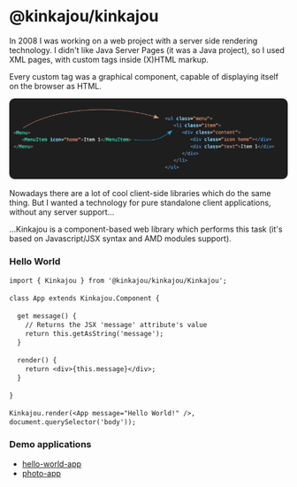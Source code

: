 # @kinkajou/kinkajou

In 2008 I was working on a web project with a server side rendering technology.
I didn't like Java Server Pages (it was a Java project), so I used XML pages,
with custom tags inside (X)HTML markup.

Every custom tag was a graphical component, capable of displaying itself on the browser as HTML.

![Alt Custom component tag](https://github.com/lino79/kinkajou-kinkajou/blob/master/component.png?raw=true)

Nowadays there are a lot of cool client-side libraries which do the same thing.
But I wanted a technology for pure standalone client applications, without any
server support...

...Kinkajou is a component-based web library which performs this task (it's based
on Javascript/JSX syntax and AMD modules support).

### Hello World

``` JSX
import { Kinkajou } from '@kinkajou/kinkajou/Kinkajou';

class App extends Kinkajou.Component {

  get message() {
    // Returns the JSX 'message' attribute's value
    return this.getAsString('message');
  }

  render() {
    return <div>{this.message}</div>;
  }

}

Kinkajou.render(<App message="Hello World!" />, document.querySelector('body'));
```

### Demo applications

* [hello-world-app](https://github.com/lino79/kinkajou-hello-world-app)
* [photo-app](https://github.com/lino79/kinkajou-photo-app)
